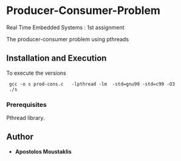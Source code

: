 # Producer-Consumer-Problem
Real Time Embedded Systems : 1st assignment

The producer-consumer problem using pthreads 


## Installation and Execution 

To execute the versions 
```
 gcc -o s prod-cons.c   -lpthread -lm  -std=gnu99 -std=c99 -O3
 ./s

```


### Prerequisites

Pthread library.


## Author

* **Apostolos Moustaklis**  

